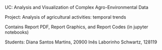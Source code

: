 UC: Analysis and Visualization of Complex Agro-Environmental Data 

Project: Analysis of agricultural activities: temporal trends

Contains Report PDF, Report Graphics, and Report Codes (in jupyter notebooks)

Students:
Diana Santos Martins, 20900 
Inês Laborinho Schwartz, 128119
